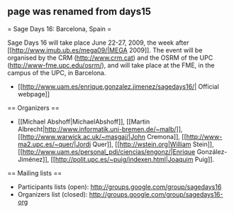 ## page was renamed from days15
= Sage Days 16: Barcelona, Spain =

Sage Days 16 will take place June 22-27, 2009, the week after [[http://www.imub.ub.es/mega09/|MEGA 2009]]. The event will be organised by the CRM (http://www.crm.cat) and the OSRM of the UPC (http://www-fme.upc.edu/osrm/), and will take place at the FME, in the campus of the UPC, in Barcelona.


 * [[http://www.uam.es/enrique.gonzalez.jimenez/sagedays16/| Official webpage]]

== Organizers ==

 * [[Michael Abshoff|MichaelAbshoff]], [[Martin Albrecht|http://www.informatik.uni-bremen.de/~malb/]], [[http://www.warwick.ac.uk/~masgaj/|John Cremona]], [[http://www-ma2.upc.es/~quer/|Jordi Quer]], [[http://wstein.org|William Stein]], [[http://www.uam.es/personal_pdi/ciencias/engonz/|Enrique González-Jiménez]], [[http://polit.upc.es/~puig/indexen.html|Joaquim Puig]].
  

== Mailing lists ==
 * Participants lists (open): http://groups.google.com/group/sagedays16
 * Organizers list (closed): http://groups.google.com/group/sagedays16-org
